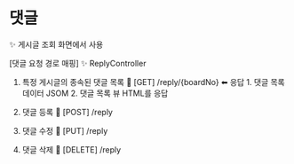 # 댓글
✨ 게시글 조회 화면에서 사용

[댓글 요청 경로 매핑]
✨ ReplyController
1. 특정 게시글의 종속된 댓글 목록
    🔗 [GET]        /reply/{boardNo}
    ⬅ 응답          1. 댓글 목록 데이터 JSOM
                    2. 댓글 목록 뷰 HTML를 응답
2. 댓글 등록
    🔗 [POST]       /reply

3. 댓글 수정
    🔗 [PUT]        /reply

4. 댓글 삭제
    🔗 [DELETE]     /reply


